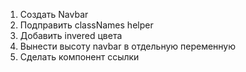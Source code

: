1) Создать Navbar
2) Подправить classNames helper
3) Добавить invered цвета
4) Вынести высоту navbar в отдельную переменную
5) Сделать компонент ссылки
